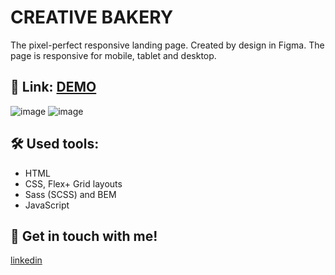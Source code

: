 # CREATIVE BAKERY
The pixel-perfect responsive landing page. Created by design in Figma.
The page is responsive for mobile, tablet and desktop.

## 🔗 Link: [DEMO](https://Anastasiya145.github.io/Creative-Bakery/)

![image](https://user-images.githubusercontent.com/105457299/217377833-3f97bcac-4942-4ccb-abfa-e06316dee542.png)
![image](https://user-images.githubusercontent.com/105457299/217378436-987b9adb-643d-4e83-be16-ec784f3d978c.png)


## 🛠 Used tools:
  + HTML
  + CSS, Flex+ Grid layouts
  + Sass (SCSS) and BEM
  + JavaScript

## 🔗 Get in touch with me!
[linkedin](https://www.linkedin.com/in/anastasiya-ivanova-494567109/)

